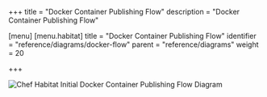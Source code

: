 +++
title = "Docker Container Publishing Flow"
description = "Docker Container Publishing Flow"

[menu]
  [menu.habitat]
    title = "Docker Container Publishing Flow"
    identifier = "reference/diagrams/docker-flow"
    parent = "reference/diagrams"
    weight = 20

+++

![Chef Habitat Initial Docker Container Publishing Flow Diagram](/images/infographics/habitat-initial-docker-container-publishing-flow.png)
